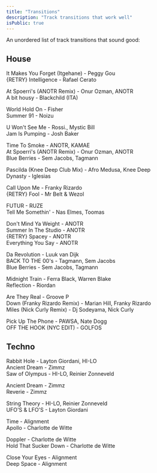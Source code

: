 ```yaml
---
title: "Transitions"
description: "Track transitions that work well"
isPublic: true
---
```


An unordered list of track transitions that sound good:

## House
It Makes You Forget (Itgehane) - Peggy Gou \
{RETRY} Intelligence - Rafael Cerato

At Spoerri's (ANOTR Remix) - Onur Ozman, ANOTR \
A bit housy - Blackchild (ITA)

World Hold On - Fisher \
Summer 91 - Noizu

U Won't See Me - Rossi., Mystic Bill \
Jam Is Pumping - Josh Baker

Time To Smoke - ANOTR, KAMAE \
At Spoerri's (ANOTR Remix) - Onur Ozman, ANOTR \
Blue Berries - Sem Jacobs, Tagmann

Pascilda (Knee Deep Club Mix) - Afro Medusa, Knee Deep \
Dynasty - Iglesias

Call Upon Me - Franky Rizardo \
{RETRY} Fool - Mr Belt & Wezol

FUTUR - RUZE \
Tell Me Somethin' - Nas Elmes, Toomas

Don't Mind Ya Weight - ANOTR \
Summer In The Studio - ANOTR \
{RETRY} Spacey - ANOTR \
Everything You Say - ANOTR

Da Revolution - Luuk van Dijk \
BACK TO THE 00's - Tagmann, Sem Jacobs \
Blue Berries - Sem Jacobs, Tagmann

Midnight Train - Ferra Black, Warren Blake \
Reflection - Riordan

Are They Real - Groove P \
Down (Franky Rizardo Remix) - Marian Hill, Franky Rizardo \
Miles (Nick Curly Remix) - Dj Sodeyama, Nick Curly

Pick Up The Phone - PAWSA, Nate Dogg \
OFF THE HOOK (NYC EDIT) - GOLFOS

## Techno
Rabbit Hole - Layton Giordani, HI-LO \
Ancient Dream - Zimmz \
Saw of Olympus - HI-LO, Reinier Zonneveld

Ancient Dream - Zimmz \
Reverie - Zimmz

String Theory - HI-LO, Reinier Zonneveld \
UFO'S & LFO'S - Layton Giordani

Time - Alignment \
Apollo - Charlotte de Witte

Doppler - Charlotte de Witte \
Hold That Sucker Down - Charlotte de Witte

Close Your Eyes - Alignment \
Deep Space - Alignment
